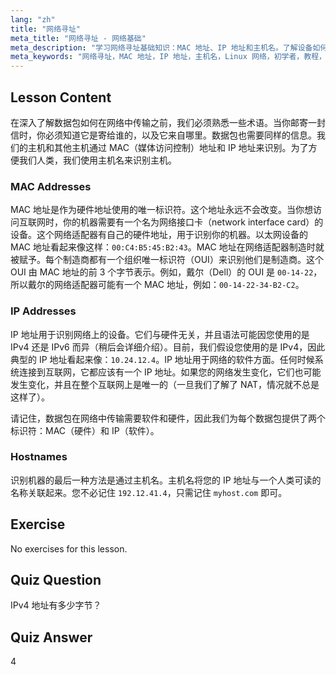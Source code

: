 ```yaml
---
lang: "zh"
title: "网络寻址"
meta_title: "网络寻址 - 网络基础"
meta_description: "学习网络寻址基础知识：MAC 地址、IP 地址和主机名。了解设备如何在网络上通信。开始您的 Linux 网络之旅！"
meta_keywords: "网络寻址，MAC 地址，IP 地址，主机名，Linux 网络，初学者，教程，指南"
---
```


## Lesson Content

在深入了解数据包如何在网络中传输之前，我们必须熟悉一些术语。当你邮寄一封信时，你必须知道它是寄给谁的，以及它来自哪里。数据包也需要同样的信息。我们的主机和其他主机通过 MAC（媒体访问控制）地址和 IP 地址来识别。为了方便我们人类，我们使用主机名来识别主机。

### MAC Addresses

MAC 地址是作为硬件地址使用的唯一标识符。这个地址永远不会改变。当你想访问互联网时，你的机器需要有一个名为网络接口卡（network interface card）的设备。这个网络适配器有自己的硬件地址，用于识别你的机器。以太网设备的 MAC 地址看起来像这样：`00:C4:B5:45:B2:43`。MAC 地址在网络适配器制造时就被赋予。每个制造商都有一个组织唯一标识符（OUI）来识别他们是制造商。这个 OUI 由 MAC 地址的前 3 个字节表示。例如，戴尔（Dell）的 OUI 是 `00-14-22`，所以戴尔的网络适配器可能有一个 MAC 地址，例如：`00-14-22-34-B2-C2`。

### IP Addresses

IP 地址用于识别网络上的设备。它们与硬件无关，并且语法可能因您使用的是 IPv4 还是 IPv6 而异（稍后会详细介绍）。目前，我们假设您使用的是 IPv4，因此典型的 IP 地址看起来像：`10.24.12.4`。IP 地址用于网络的软件方面。任何时候系统连接到互联网，它都应该有一个 IP 地址。如果您的网络发生变化，它们也可能发生变化，并且在整个互联网上是唯一的（一旦我们了解了 NAT，情况就不总是这样了）。

请记住，数据包在网络中传输需要软件和硬件，因此我们为每个数据包提供了两个标识符：MAC（硬件）和 IP（软件）。

### Hostnames

识别机器的最后一种方法是通过主机名。主机名将您的 IP 地址与一个人类可读的名称关联起来。您不必记住 `192.12.41.4`，只需记住 `myhost.com` 即可。

## Exercise

No exercises for this lesson.

## Quiz Question

IPv4 地址有多少字节？

## Quiz Answer

4
